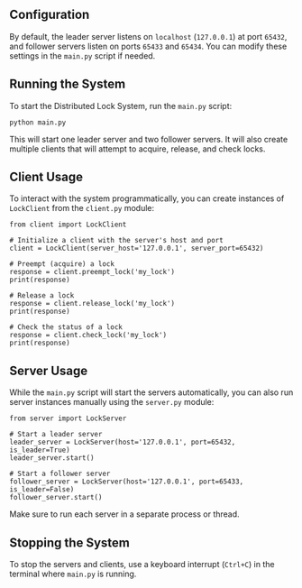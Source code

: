 ## Configuration

By default, the leader server listens on `localhost` (`127.0.0.1`) at port `65432`, and follower servers listen on ports `65433` and `65434`. You can modify these settings in the `main.py` script if needed.

## Running the System

To start the Distributed Lock System, run the `main.py` script:

```
python main.py
```

This will start one leader server and two follower servers. It will also create multiple clients that will attempt to acquire, release, and check locks.

## Client Usage

To interact with the system programmatically, you can create instances of `LockClient` from the `client.py` module:

```
from client import LockClient

# Initialize a client with the server's host and port
client = LockClient(server_host='127.0.0.1', server_port=65432)

# Preempt (acquire) a lock
response = client.preempt_lock('my_lock')
print(response)

# Release a lock
response = client.release_lock('my_lock')
print(response)

# Check the status of a lock
response = client.check_lock('my_lock')
print(response)
```

## Server Usage

While the `main.py` script will start the servers automatically, you can also run server instances manually using the `server.py` module:

```
from server import LockServer

# Start a leader server
leader_server = LockServer(host='127.0.0.1', port=65432, is_leader=True)
leader_server.start()

# Start a follower server
follower_server = LockServer(host='127.0.0.1', port=65433, is_leader=False)
follower_server.start()
```

Make sure to run each server in a separate process or thread.

## Stopping the System

To stop the servers and clients, use a keyboard interrupt (`Ctrl+C`) in the terminal where `main.py` is running.